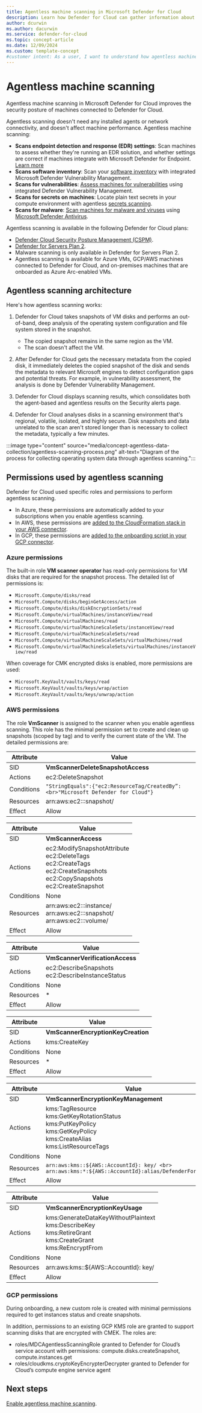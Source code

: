 ```yaml
---
title: Agentless machine scanning in Microsoft Defender for Cloud
description: Learn how Defender for Cloud can gather information about multicloud machine without installing an agent.
author: dcurwin
ms.author: dacurwin
ms.service: defender-for-cloud
ms.topic: concept-article
ms.date: 12/09/2024
ms.custom: template-concept
#customer intent: As a user, I want to understand how agentless machine scanning works in Defender for Cloud so that I can effectively collect data from my machines.
---
```


# Agentless machine scanning

Agentless machine scanning in Microsoft Defender for Cloud improves the security posture of machines connected to Defender for Cloud. 

Agentless scanning doesn't need any installed agents or network connectivity, and doesn't affect machine performance. Agentless machine scanning:

- **Scans endpoint detection and response (EDR) settings**: Scan machines to assess whether they're running an EDR solution, and whether settings are correct if machines integrate with Microsoft Defender for Endpoint. [Learn more](endpoint-detection-response.md)
- **Scans software inventory**: Scan your [software inventory](/defender-vulnerability-management/tvm-software-inventory) with integrated Microsoft Defender Vulnerability Management.
-  **Scans for vulnerabilities**: [Assess machines for vulnerabilities](auto-deploy-vulnerability-assessment.md) using integrated Defender Vulnerability Management.
- **Scans for secrets on machines**: Locate plain text secrets in your compute environment with agentless [secrets scanning](secrets-scanning.md).
- **Scans for malware**: [Scan machines for malware and viruses](agentless-malware-scanning.md) using [Microsoft Defender Antivirus](/microsoft-365/security/defender-endpoint/microsoft-defender-antivirus-windows). 

Agentless scanning is available in the following Defender for Cloud plans:

- [Defender Cloud Security Posture Management (CSPM)](concept-cloud-security-posture-management.md).
- [Defender for Servers Plan 2](defender-for-servers-overview.md#defender-for-servers-plans).
- Malware scanning is only available in Defender for Servers Plan 2.
- Agentless scanning is available for Azure VMs, GCP/AWS machines connected to Defender for Cloud, and on-premises machines that are onboarded as Azure Arc-enabled VMs. 

## Agentless scanning architecture

Here's how agentless scanning works:

1. Defender for Cloud takes snapshots of VM disks and performs an out-of-band, deep analysis of the operating system configuration and file system stored in the snapshot.

    - The copied snapshot remains in the same region as the VM.
    - The scan doesn't affect the VM.

1. After Defender for Cloud gets the necessary metadata from the copied disk, it immediately deletes the copied snapshot of the disk and sends the metadata to relevant Microsoft engines to detect configuration gaps and potential threats. For example, in vulnerability assessment, the analysis is done by Defender Vulnerability Management. 

1. Defender for Cloud displays scanning results, which consolidates both the agent-based and agentless results on the Security alerts page.

3. Defender for Cloud analyses disks in a scanning environment that's regional, volatile, isolated, and highly secure. Disk snapshots and data unrelated to the scan aren't stored longer than is necessary to collect the metadata, typically a few minutes.

:::image type="content" source="media/concept-agentless-data-collection/agentless-scanning-process.png" alt-text="Diagram of the process for collecting operating system data through agentless scanning.":::

## Permissions used by agentless scanning

Defender for Cloud used specific roles and permissions to perform agentless scanning.

- In Azure, these permissions are automatically added to your subscriptions when you enable agentless scanning.
- In AWS, these permissions are [added to the CloudFormation stack in your AWS connector](enable-agentless-scanning-vms.md#enable-agentless-scanning-on-aws).
- In GCP, these permissions are [added to the onboarding script in your GCP connector](enable-agentless-scanning-vms.md#enable-agentless-scanning-on-gcp).

### Azure permissions

The built-in role **VM scanner operator** has read-only permissions for VM disks that are required for the snapshot process. The detailed list of permissions is:

- `Microsoft.Compute/disks/read`
- `Microsoft.Compute/disks/beginGetAccess/action`
- `Microsoft.Compute/disks/diskEncryptionSets/read`
- `Microsoft.Compute/virtualMachines/instanceView/read`
- `Microsoft.Compute/virtualMachines/read`
- `Microsoft.Compute/virtualMachineScaleSets/instanceView/read`
- `Microsoft.Compute/virtualMachineScaleSets/read`
- `Microsoft.Compute/virtualMachineScaleSets/virtualMachines/read`
- `Microsoft.Compute/virtualMachineScaleSets/virtualMachines/instanceView/read`
            
When coverage for CMK encrypted disks is enabled, more permissions are used: 

- `Microsoft.KeyVault/vaults/keys/read`
- `Microsoft.KeyVault/vaults/keys/wrap/action`
- `Microsoft.KeyVault/vaults/keys/unwrap/action`

### AWS permissions

The role **VmScanner** is assigned to the scanner when you enable agentless scanning. This role has the minimal permission set to create and clean up snapshots (scoped by tag) and to verify the current state of the VM. The detailed permissions are:

| Attribute | Value |
| ---------|---------|
| SID | **VmScannerDeleteSnapshotAccess** |
| Actions | ec2:DeleteSnapshot |
| Conditions | ```"StringEquals":{"ec2:ResourceTag/CreatedBy”:<br>"Microsoft Defender for Cloud"}``` |
| Resources | arn:aws:ec2:::snapshot/ |
| Effect | Allow |

| Attribute | Value |
|---------|---------|
| SID | **VmScannerAccess** |
| Actions | ec2:ModifySnapshotAttribute <br> ec2:DeleteTags <br> ec2:CreateTags <br> ec2:CreateSnapshots <br> ec2:CopySnapshots <br> ec2:CreateSnapshot |
| Conditions | None |
| Resources | arn:aws:ec2:::instance/ <br> arn:aws:ec2:::snapshot/ <br> arn:aws:ec2:::volume/ |
| Effect | Allow |

| Attribute | Value |
|---------|---------|
| SID | **VmScannerVerificationAccess** |
| Actions | ec2:DescribeSnapshots <br> ec2:DescribeInstanceStatus |
| Conditions | None |
| Resources | * |
| Effect | Allow |

| Attribute | Value |
|---------|---------|
| SID | **VmScannerEncryptionKeyCreation** |
| Actions | kms:CreateKey |
| Conditions | None |
| Resources | * |
| Effect | Allow |

| Attribute | Value |
|---------|---------|
| SID | **VmScannerEncryptionKeyManagement** |
| Actions | kms:TagResource <br> kms:GetKeyRotationStatus <br> kms:PutKeyPolicy <br> kms:GetKeyPolicy <br> kms:CreateAlias <br> kms:ListResourceTags |
| Conditions | None |
| Resources | ```arn:aws:kms::${AWS::AccountId}: key/ <br> arn:aws:kms:*:${AWS::AccountId}:alias/DefenderForCloudKey ```|
| Effect | Allow |

| Attribute | Value |
|---------|---------|
| SID | **VmScannerEncryptionKeyUsage** |
| Actions | kms:GenerateDataKeyWithoutPlaintext <br> kms:DescribeKey <br> kms:RetireGrant <br> kms:CreateGrant <br> kms:ReEncryptFrom |
| Conditions | None |
| Resources | arn:aws:kms::${AWS::AccountId}: key/ |
| Effect | Allow |

### GCP permissions
            
During onboarding, a new custom role is created with minimal permissions required to get instances status and create snapshots.

In addition, permissions to an existing GCP KMS role are granted to support scanning disks that are encrypted with CMEK. The roles are:

- roles/MDCAgentlessScanningRole granted to Defender for Cloud’s service account with permissions: compute.disks.createSnapshot, compute.instances.get
- roles/cloudkms.cryptoKeyEncrypterDecrypter granted to Defender for Cloud’s compute engine service agent


## Next steps

[Enable agentless machine scanning](enable-vulnerability-assessment-agentless.md).


